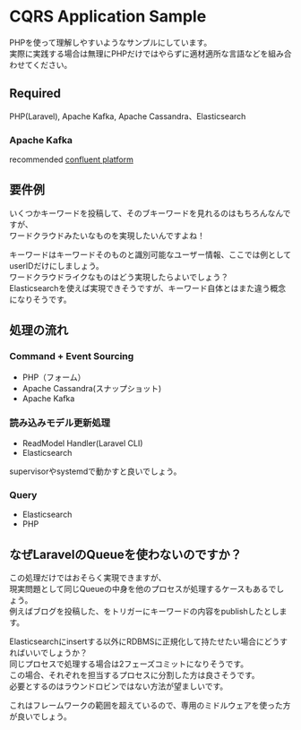 # CQRS Application Sample

PHPを使って理解しやすいようなサンプルにしています。  
実際に実践する場合は無理にPHPだけではやらずに適材適所な言語などを組み合わせてください。

## Required 

PHP(Laravel), Apache Kafka, Apache Cassandra、Elasticsearch

### Apache Kafka

recommended [confluent platform](https://www.confluent.jp/)

## 要件例

いくつかキーワードを投稿して、そのブキーワードを見れるのはもちろんなんですが、  
ワードクラウドみたいなものを実現したいんですよね！  

キーワードはキーワードそのものと識別可能なユーザー情報、ここでは例としてuserIDだけにしましょう。  
ワードクラウドライクなものはどう実現したらよいでしょう？  
Elasticsearchを使えば実現できそうですが、キーワード自体とはまた違う概念になりそうです。  

## 処理の流れ

### Command + Event Sourcing

 - PHP（フォーム） 
 - Apache Cassandra(スナップショット)
 - Apache Kafka
 
### 読み込みモデル更新処理

 - ReadModel Handler(Laravel CLI)
 - Elasticsearch

supervisorやsystemdで動かすと良いでしょう。

### Query

 - Elasticsearch
 - PHP

## なぜLaravelのQueueを使わないのですか？

この処理だけではおそらく実現できますが、  
現実問題として同じQueueの中身を他のプロセスが処理するケースもあるでしょう。  
例えばブログを投稿した、をトリガーにキーワードの内容をpublishしたとします。

Elasticsearchにinsertする以外にRDBMSに正規化して持たせたい場合にどうすればいいでしょうか？  
同じプロセスで処理する場合は2フェーズコミットになりそうです。  
この場合、それぞれを担当するプロセスに分割した方は良さそうです。  
必要とするのはラウンドロビンではない方法が望ましいです。  

これはフレームワークの範囲を超えているので、専用のミドルウェアを使った方が良いでしょう。




